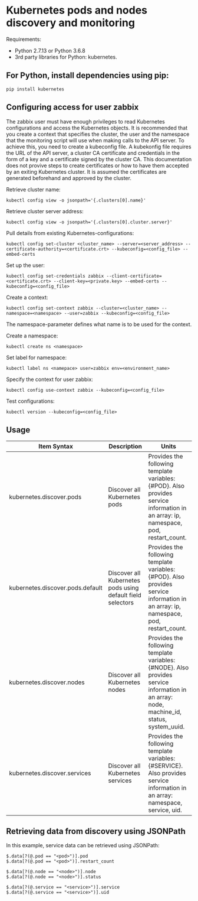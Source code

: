 # Kubernetes pods and nodes discovery and monitoring

Requirements:
- Python 2.7.13 or Python 3.6.8
- 3rd party libraries for Python: kubernetes.


## For Python, install dependencies using pip:
```
pip install kubernetes
```


## Configuring access for user zabbix

The zabbix user must have enough privileges to read Kubernetes configurations
and access the Kubernetes objects. It is recommended that you create a context
that specifies the cluster, the user and the namespace that the monitoring
script will use when making calls to the API server. To achieve this, you need
to create a kubeconfig file. A kubekonfig file requires the URL of the API
server, a cluster CA certificate and credentials in the form of a key and a
certificate signed by the cluster CA. This documentation does not provive steps
to create certificates or how to have them accepted by an exiting Kubernetes
cluster. It is assumed the certificates are generated beforehand and approved
by the cluster.

Retrieve cluster name:
```
kubectl config view -o jsonpath='{.clusters[0].name}'
```

Retrieve cluster server address:
```
kubectl config view -o jsonpath='{.clusters[0].cluster.server}'
```

Pull details from existing Kubernetes-configurations:
```
kubectl config set-cluster <cluster_name> --server=<server_address> --certificate-authority=<certificate.crt> --kubeconfig=<config_file> --embed-certs
```

Set up the user:
```
kubectl config set-credentials zabbix --client-certificate=<certificate.crt> --client-key=<private.key> --embed-certs --kubeconfig=<config_file>
```

Create a context:
```
kubectl config set-context zabbix --cluster=<cluster_name> --namespace=<namespace> --user=zabbix --kubeconfig=<config_file>
```
The namespace-parameter defines what name is to be used for the context.

Create a namespace:
```
kubectl create ns <namespace>
```

Set label for namespace:
```
kubectl label ns <namepace> user=zabbix env=<environment_name>
```

Specify the context for user zabbix:
```
kubectl config use-context zabbix --kubeconfig=<config_file>
```

Test configurations:
```
kubectl version --kubeconfig=<config_file>
```


## Usage

Item Syntax | Description | Units |
----------- | ----------- | ----- |
kubernetes.discover.pods | Discover all Kubernetes pods | Provides the following template variables: {#POD}. Also provides service information in an array: ip, namespace, pod, restart_count. |
kubernetes.discover.pods.default | Discover all Kubernetes pods using default field selectors | Provides the following template variables: {#POD}. Also provides service information in an array: ip, namespace, pod, restart_count. |
kubernetes.discover.nodes | Discover all Kubernetes nodes | Provides the following template variables: {#NODE}. Also provides service information in an array: node, machine_id, status, system_uuid. |
kubernetes.discover.services | Discover all Kubernetes services | Provides the following template variables: {#SERVICE}. Also provides service information in an array: namespace, service, uid. |


## Retrieving data from discovery using JSONPath

In this example, service data can be retrieved using JSONPath:
```
$.data[?(@.pod == "<pod>")].pod
$.data[?(@.pod == "<pod>")].restart_count

$.data[?(@.node == "<node>")].node
$.data[?(@.node == "<node>")].status

$.data[?(@.service == "<service>")].service
$.data[?(@.service == "<service>")].uid
```
